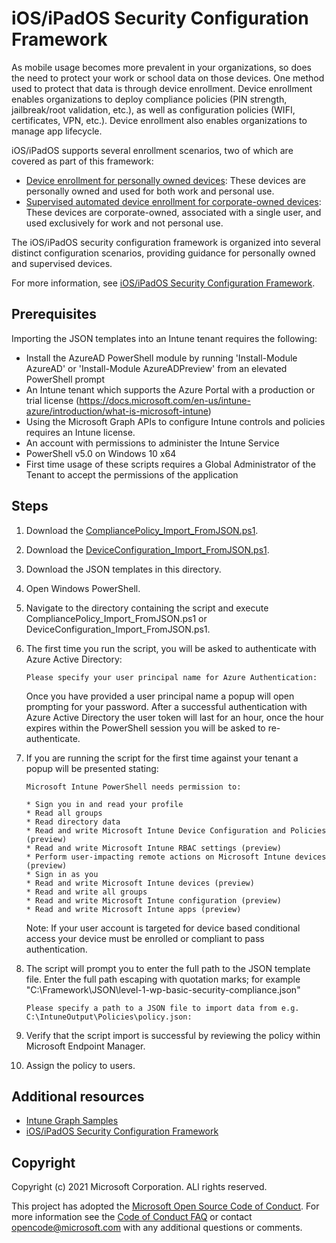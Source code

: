 
# iOS/iPadOS Security Configuration Framework

As mobile usage becomes more prevalent in your organizations, so does the need to protect your work or school data on those devices. One method used to protect that data is through device enrollment. Device enrollment enables organizations to deploy compliance policies (PIN strength, jailbreak/root validation, etc.), as well as configuration policies (WIFI, certificates, VPN, etc.). Device enrollment also enables organizations to manage app lifecycle.

iOS/iPadOS supports several enrollment scenarios, two of which are covered as part of this framework:

- [Device enrollment for personally owned devices](https://docs.microsoft.com/mem/intune/enrollment/ios-enroll): These devices are personally owned and used for both work and personal use.
- [Supervised automated device enrollment for corporate-owned devices](https://docs.microsoft.com/mem/intune/enrollment/device-enrollment-program-enroll-ios): These devices are corporate-owned, associated with a single user, and used exclusively for work and not personal use.

The iOS/iPadOS security configuration framework is organized into several distinct configuration scenarios, providing guidance for personally owned and supervised devices.

For more information, see [iOS/iPadOS Security Configuration Framework](https://docs.microsoft.com/mem/intune/enrollment/ios-ipados-configuration-framework).

## Prerequisites

Importing the JSON templates into an Intune tenant requires the following:

- Install the AzureAD PowerShell module by running 'Install-Module AzureAD' or 'Install-Module AzureADPreview' from an elevated PowerShell prompt
- An Intune tenant which supports the Azure Portal with a production or trial license (https://docs.microsoft.com/en-us/intune-azure/introduction/what-is-microsoft-intune)
- Using the Microsoft Graph APIs to configure Intune controls and policies requires an Intune license.
- An account with permissions to administer the Intune Service
- PowerShell v5.0 on Windows 10 x64
- First time usage of these scripts requires a Global Administrator of the Tenant to accept the permissions of the application

## Steps

1. Download the [CompliancePolicy_Import_FromJSON.ps1](https://github.com/microsoftgraph/powershell-intune-samples/blob/master/CompliancePolicy/CompliancePolicy_Import_FromJSON.ps1).
1. Download the [DeviceConfiguration_Import_FromJSON.ps1](https://github.com/microsoftgraph/powershell-intune-samples/blob/master/DeviceConfiguration/DeviceConfiguration_Import_FromJSON.ps1).
1. Download the JSON templates in this directory.
1. Open Windows PowerShell.
1. Navigate to the directory containing the script and execute CompliancePolicy_Import_FromJSON.ps1 or DeviceConfiguration_Import_FromJSON.ps1.
1. The first time you run the script, you will be asked to authenticate with Azure Active Directory:
    ```
    Please specify your user principal name for Azure Authentication:
    ```
    Once you have provided a user principal name a popup will open prompting for your password. After a successful authentication with Azure Active Directory the user token will last for an hour, once the hour expires within the PowerShell session you will be asked to re-authenticate.

6. If you are running the script for the first time against your tenant a popup will be presented stating:

    ```
    Microsoft Intune PowerShell needs permission to:

    * Sign you in and read your profile
    * Read all groups
    * Read directory data
    * Read and write Microsoft Intune Device Configuration and Policies (preview)
    * Read and write Microsoft Intune RBAC settings (preview)
    * Perform user-impacting remote actions on Microsoft Intune devices (preview)
    * Sign in as you
    * Read and write Microsoft Intune devices (preview)
    * Read and write all groups
    * Read and write Microsoft Intune configuration (preview)
    * Read and write Microsoft Intune apps (preview)
    ```
    Note: If your user account is targeted for device based conditional access your device must be enrolled or compliant to pass authentication.

7. The script will prompt you to enter the full path to the JSON template file. Enter the full path escaping with quotation marks; for example "C:\Framework\JSON\level-1-wp-basic-security-compliance.json"

    ```
    Please specify a path to a JSON file to import data from e.g. C:\IntuneOutput\Policies\policy.json:
    ```
8. Verify that the script import is successful by reviewing the policy within Microsoft Endpoint Manager.
9. Assign the policy to users.


## Additional resources

- [Intune Graph Samples](https://github.com/microsoftgraph/powershell-intune-samples)
- [iOS/iPadOS Security Configuration Framework](https://docs.microsoft.com/mem/intune/enrollment/ios-ipados-configuration-framework)

## Copyright

Copyright (c) 2021 Microsoft Corporation. ALl rights reserved.

This project has adopted the [Microsoft Open Source Code of Conduct](https://opensource.microsoft.com/codeofconduct/).
For more information see the [Code of Conduct FAQ](https://opensource.microsoft.com/codeofconduct/faq/) or
contact [opencode@microsoft.com](mailto:opencode@microsoft.com) with any additional questions or comments.
